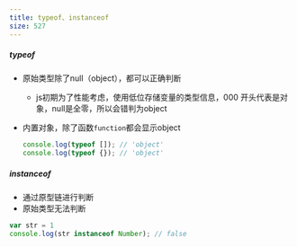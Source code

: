 ```yaml
---
title: typeof、instanceof
size: 527
---
```

##### typeof
- 原始类型除了null（object），都可以正确判断
  - js初期为了性能考虑，使用低位存储变量的类型信息，000 开头代表是对象，null是全零，所以会错判为object
- 内置对象，除了函数`function`都会显示object

  ```javascript
  console.log(typeof []); // 'object'
  console.log(typeof {}); // 'object'
  ```

##### instanceof
- 通过原型链进行判断
- 原始类型无法判断

```javascript
var str = 1
console.log(str instanceof Number); // false
```


